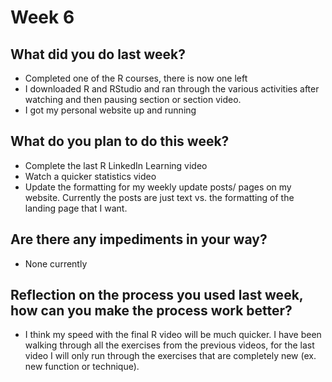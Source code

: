 # Week 6

## What did you do last week?
- Completed one of the R courses, there is now one left
- I downloaded R and RStudio and ran through the various activities after watching and then pausing section or section video.
- I got my personal website up and running

## What do you plan to do this week?
- Complete the last R LinkedIn Learning video
- Watch a quicker statistics video
- Update the formatting for my weekly update posts/ pages on my website. Currently the posts are just text vs. the formatting of the landing page that I want.

## Are there any impediments in your way?
- None currently

## Reflection on the process you used last week, how can you make the process work better?
- I think my speed with the final R video will be much quicker. I have been walking through all the exercises from the previous videos, for the last video I will only run through the exercises that are completely new (ex. new function or technique).
